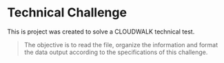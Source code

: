 # Technical Challenge

This is project was created to solve a CLOUDWALK technical test.

> The objective is to read the file, organize the information and format the data output according to the specifications of this challenge.